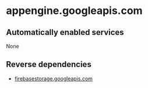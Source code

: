 # appengine.googleapis.com

## Automatically enabled services

None

## Reverse dependencies

* [firebasestorage.googleapis.com](../firebasestorage.googleapis.com/)
